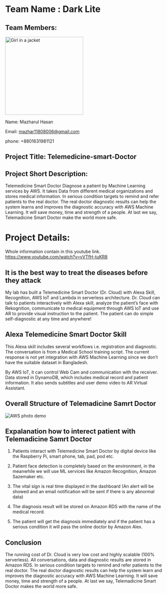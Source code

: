 # Team Name : Dark Lite
## Team Members: 

<img src="https://user-images.githubusercontent.com/57343793/103149312-852c4380-4792-11eb-95c2-a668e8318c22.jpg" alt="Girl in a jacket" width="250" height="250">

Name: Mazharul Hasan 

Email: mazhar11808006@gmail.com

phone: +8801631981121

## Project Title: Telemedicine-smart-Doctor

## Project Short Description: 
Telemedicine Smart Doctor Diagnose a patient by Machine Learning services by AWS. It takes Data from different medical organizations and stores medical information. In serious condition targets to remind and refer patients to the real doctor. The real doctor diagnostic results can help the system learns and improves the diagnostic accuracy with AWS Machine Learning. It will save money, time and strength of a people. At last we say, Telemadicine Smart Doctor make the world more safe.

# Project Details:

Whole information contain in this youtube link. 
https://www.youtube.com/watch?v=vVTfH-tuKR8


## It is the best way to treat the diseases before they attack

My lab has built a Telemedicine Smart Doctor (Dr. Cloud) with Alexa Skill, Recognition, AWS IoT and Lambda in serverless architecture. Dr. Cloud can talk to patients interactively with Alexa skill, analyze the patient’s face with Rekognition, communicate to medical equipment through AWS IoT and use AR to provide visual instruction to the patient. The patient can do simple self-diagnostic at any time and anywhere!

## Alexa Telemedicine Smart Doctor Skill

This Alexa skill includes several workflows i.e. registration and diagnostic. The conversation is from a Medical School training script. The current response is not yet integration with AWS Machine Learning since we don’t have the suitable dataset in Bangladesh.

By AWS IoT, it can control Web Cam and communication with the receiver. Data stored in DynamoDB, which includes medical record and patient information. It also sends subtitles and user demo video to AR Virtual Assistant.


## Overall Structure of Telemadicine Samrt Doctor
![AWS photo demo](https://user-images.githubusercontent.com/57343793/103148607-ccfb9c80-478b-11eb-8e31-c8498b3860b5.jpg)

## Expalanation how to interect patient with Telemadicine Samrt Doctor

1. Patients interact with Telemedicine Smart Doctor by digital device like the Raspberry Pi, smart phone, tab, pad, pod etc.

2. Patient face detection is completely based on the environment, in the meanwhile we will use ML services like Amazon Recognition, Amazon Sazemaker etc.

3. The vital sign is real time displayed in the dashboard (An alert will be showed and an email notification will be sent if there is any abnormal data)

4. The diagnosis result will be stored on Amazon RDS with the name of the medical record.

5. The patient will get the diagnosis immediately and if the patient has a serious condition it will pass the online doctor by Amazon Alex.


## Conclusion

The running cost of Dr. Cloud is very low cost and highly scalable (100% serverless). All conversations, data and diagnostic results are stored in Amazon RDS. In serious condition targets to remind and refer patients to the real doctor. The real doctor diagnostic results can help the system learn and improves the diagnostic accuracy with AWS Machine Learning. It will save money, time and strength of a people. At last we say, Telemadicine Smart Doctor makes the world more safe.
